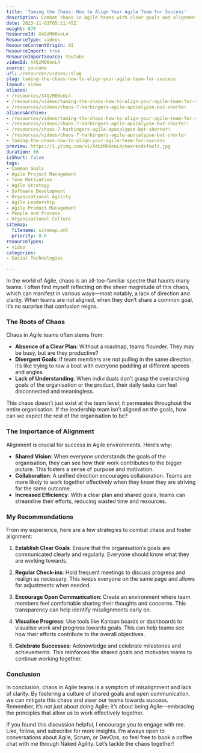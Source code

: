 ```yaml
---
title: 'Taming the Chaos: How to Align Your Agile Team for Success'
description: Combat chaos in Agile teams with clear goals and alignment. Discover strategies to enhance collaboration and efficiency for successful outcomes.
date: 2023-11-03T05:11:45Z
weight: 670
ResourceId: X4QzM00onL4
ResourceType: videos
ResourceContentOrigin: AI
ResourceImport: true
ResourceImportSource: Youtube
videoId: X4QzM00onL4
source: youtube
url: /resources/videos/:slug
slug: taming-the-chaos-how-to-align-your-agile-team-for-success
layout: video
aliases:
- /resources/X4QzM00onL4
- /resources/videos/taming-the-chaos-how-to-align-your-agile-team-for-success
- /resources/videos/chaos-7-harbingers-agile-apocalypse-but-shorter
aliasesArchive:
- /resources/videos/taming-the-chaos-how-to-align-your-agile-team-for-success
- /resources/videos/chaos-7-harbingers-agile-apocalypse-but-shorter!
- /resources/chaos-7-harbingers-agile-apocalypse-but-shorter!
- /resources/videos/chaos-7-harbingers-agile-apocalypse-but-shorter
- taming-the-chaos-how-to-align-your-agile-team-for-success
preview: https://i.ytimg.com/vi/X4QzM00onL4/maxresdefault.jpg
duration: 66
isShort: false
tags:
- Common Goals
- Agile Project Management
- Team Motivation
- Agile Strategy
- Software Development
- Organisational Agility
- Agile Leadership
- Agile Product Management
- People and Process
- Organisational Culture
sitemap:
  filename: sitemap.xml
  priority: 0.6
resourceTypes:
- video
categories:
- Social Technologies

---
```

In the world of Agile, chaos is an all-too-familiar spectre that haunts many teams. I often find myself reflecting on the sheer magnitude of this chaos, which can manifest in various ways—most notably, a lack of direction and clarity. When teams are not aligned, when they don’t share a common goal, it’s no surprise that confusion reigns. 

### The Roots of Chaos

Chaos in Agile teams often stems from:

- **Absence of a Clear Plan**: Without a roadmap, teams flounder. They may be busy, but are they productive? 
- **Divergent Goals**: If team members are not pulling in the same direction, it’s like trying to row a boat with everyone paddling at different speeds and angles. 
- **Lack of Understanding**: When individuals don’t grasp the overarching goals of the organisation or the product, their daily tasks can feel disconnected and meaningless.

This chaos doesn’t just exist at the team level; it permeates throughout the entire organisation. If the leadership team isn’t aligned on the goals, how can we expect the rest of the organisation to be? 

### The Importance of Alignment

Alignment is crucial for success in Agile environments. Here’s why:

- **Shared Vision**: When everyone understands the goals of the organisation, they can see how their work contributes to the bigger picture. This fosters a sense of purpose and motivation.
- **Collaboration**: A unified direction encourages collaboration. Teams are more likely to work together effectively when they know they are striving for the same outcome.
- **Increased Efficiency**: With a clear plan and shared goals, teams can streamline their efforts, reducing wasted time and resources.

### My Recommendations

From my experience, here are a few strategies to combat chaos and foster alignment:

1. **Establish Clear Goals**: Ensure that the organisation’s goals are communicated clearly and regularly. Everyone should know what they are working towards.
   
2. **Regular Check-ins**: Hold frequent meetings to discuss progress and realign as necessary. This keeps everyone on the same page and allows for adjustments when needed.

3. **Encourage Open Communication**: Create an environment where team members feel comfortable sharing their thoughts and concerns. This transparency can help identify misalignments early on.

4. **Visualise Progress**: Use tools like Kanban boards or dashboards to visualise work and progress towards goals. This can help teams see how their efforts contribute to the overall objectives.

5. **Celebrate Successes**: Acknowledge and celebrate milestones and achievements. This reinforces the shared goals and motivates teams to continue working together.

### Conclusion

In conclusion, chaos in Agile teams is a symptom of misalignment and lack of clarity. By fostering a culture of shared goals and open communication, we can mitigate this chaos and steer our teams towards success. Remember, it’s not just about doing Agile; it’s about being Agile—embracing the principles that allow us to work effectively together.

If you found this discussion helpful, I encourage you to engage with me. Like, follow, and subscribe for more insights. I’m always open to conversations about Agile, Scrum, or DevOps, so feel free to book a coffee chat with me through Naked Agility. Let’s tackle the chaos together!

